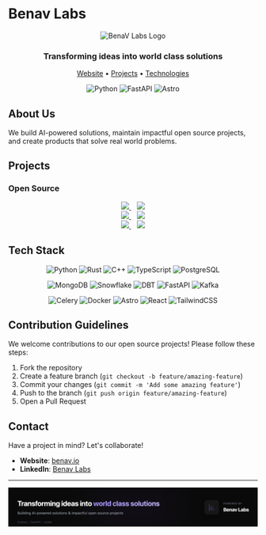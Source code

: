 # Benav Labs

<div align="center">
  <img src="https://avatars.githubusercontent.com/u/209560790?s=400&u=0ca372ccc4d483a39a386826114f1fd0907fda60&v=4" alt="BenaV Labs Logo" width="200" />
  <h3>Transforming ideas into world class solutions</h3>
  <p>
    <a href="https://benav.io" target="_blank">Website</a> •
    <a href="#projects">Projects</a> •
    <a href="#tech-stack">Technologies</a>
  </p>
  <p>
    <img src="https://img.shields.io/badge/-Python-000?&logo=Python" alt="Python" />
    <img src="https://img.shields.io/badge/-FastAPI-000?&logo=FastAPI" alt="FastAPI" />
    <img src="https://img.shields.io/badge/-Astro-000?&logo=Astro" alt="Astro" />
  </p>
</div>

## About Us

We build AI-powered solutions, maintain impactful open source projects, and create products that solve real world problems.

## Projects

### Open Source

<div align="center">
  <a href="https://github.com/benavlabs/fastcrud">
    <img height=120 src="https://github-readme-stats.vercel.app/api/pin/?username=benavlabs&repo=fastcrud&theme=tokyonight&border_radius=20"/>
  </a>
  &nbsp;&nbsp;
  <a href="https://github.com/benavlabs/FastAPI-boilerplate">
    <img height=120 src="https://github-readme-stats.vercel.app/api/pin/?username=benavlabs&repo=FastAPI-boilerplate&theme=tokyonight&border_radius=20"/>
  </a>
</div>

<div align="center">
  <a href="https://github.com/benavlabs/crudadmin">
    <img height=120 src="https://github-readme-stats.vercel.app/api/pin/?username=benavlabs&repo=crudadmin&theme=tokyonight&border_radius=20"/>
  </a>
  &nbsp;&nbsp;
  <a href="https://github.com/benavlabs/SQLModel-boilerplate">
    <img height=120 src="https://github-readme-stats.vercel.app/api/pin/?username=benavlabs&repo=SQLModel-boilerplate&theme=tokyonight&border_radius=20"/>
  </a>
</div>

<div align="center">
  <a href="https://github.com/benavlabs/clientai">
    <img height=120 src="https://github-readme-stats.vercel.app/api/pin/?username=benavlabs&repo=clientai&theme=tokyonight&border_radius=20"/>
  </a>
  &nbsp;&nbsp;
  <a href="https://github.com/benavlabs/landstro">
    <img height=120 src="https://github-readme-stats.vercel.app/api/pin/?username=benavlabs&repo=landstro&theme=tokyonight&border_radius=20"/>
  </a>
</div>

## Tech Stack

<div align="center">
  <p>
    <img src="https://img.shields.io/badge/-Python-000?&logo=Python" alt="Python" />
    <img src="https://img.shields.io/badge/-Rust-000?&logo=Rust" alt="Rust" />
    <img src="https://img.shields.io/badge/-C++-000?&logo=c%2B%2B" alt="C++" />
    <img src="https://img.shields.io/badge/-TypeScript-000?&logo=TypeScript" alt="TypeScript" />
    <img src="https://img.shields.io/badge/-PostgreSQL-000?&logo=PostgreSQL" alt="PostgreSQL" />
  </p>
  <p>
    <img src="https://img.shields.io/badge/-MongoDB-000?&logo=MongoDB" alt="MongoDB" />
    <img src="https://img.shields.io/badge/-Snowflake-000?&logo=Snowflake" alt="Snowflake" />
    <img src="https://img.shields.io/badge/-DBT-000?&logo=DBT" alt="DBT" />
    <img src="https://img.shields.io/badge/-FastAPI-000?&logo=FastAPI" alt="FastAPI" />
    <img src="https://img.shields.io/badge/-Kafka-000?&logo=ApacheKafka" alt="Kafka" />
  </p>
  <p>
    <img src="https://img.shields.io/badge/-Celery-000?&logo=Celery" alt="Celery" />
    <img src="https://img.shields.io/badge/-Docker-000?&logo=Docker" alt="Docker" />
    <img src="https://img.shields.io/badge/-Astro-000?&logo=Astro" alt="Astro" />
    <img src="https://img.shields.io/badge/-React-000?&logo=React" alt="React" />
    <img src="https://img.shields.io/badge/-TailwindCSS-000?&logo=TailwindCSS" alt="TailwindCSS" />
  </p>
</div>

## Contribution Guidelines

We welcome contributions to our open source projects! Please follow these steps:

1. Fork the repository
2. Create a feature branch (`git checkout -b feature/amazing-feature`)
3. Commit your changes (`git commit -m 'Add some amazing feature'`)
4. Push to the branch (`git push origin feature/amazing-feature`)
5. Open a Pull Request

## Contact

Have a project in mind? Let's collaborate!

- **Website**: [benav.io](https://benav.io)
- **LinkedIn**: [Benav Labs](https://www.linkedin.com/company/benavlabs)

<hr>
<a href="https://benav.io">
  <img src="https://github.com/benavlabs/fastcrud/raw/main/docs/assets/benav_labs_banner.png" alt="Powered by Benav Labs - benav.io"/>
</a>
